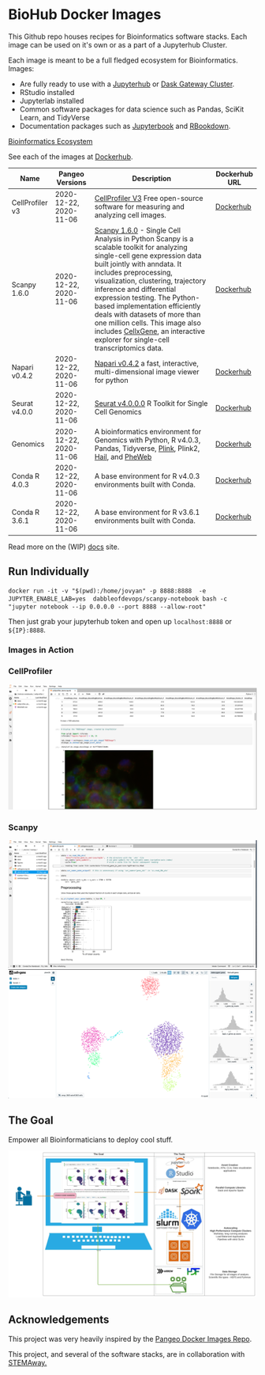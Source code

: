 # BioHub Docker Images 

This Github repo houses recipes for Bioinformatics software stacks. Each image can be used on it's own or as a part of a Jupyterhub Cluster. 

Each image is meant to be a full fledged ecosystem for Bioinformatics. Images:

* Are fully ready to use with a [Jupyterhub](https://zero-to-jupyterhub.readthedocs.io/en/latest/) or [Dask Gateway Cluster](https://gateway.dask.org/install-kube.html).
* RStudio installed 
* Jupyterlab installed 
* Common software packages for data science such as Pandas, SciKit Learn, and TidyVerse
* Documentation packages such as [Jupyterbook](https://jupyterbook.org/) and [RBookdown](https://bookdown.org/). 

[Bioinformatics Ecosystem](./docs/_source/_static/images/BioHub-Ecosystem-IDEs-and-Development-Environment.jpeg)

See each of the images at [Dockerhub](https://hub.docker.com/orgs/dabbleofdevops/repositories).

| Name | Pangeo Versions | Description | Dockerhub URL |
| --- | ----------- | ---------- | --------------- |
| CellProfiler v3 | 2020-12-22, 2020-11-06 | [CellProfiler V3](https://cellprofiler.org/) Free open-source software for measuring and analyzing cell images. | [Dockerhub](https://hub.docker.com/repository/docker/dabbleofdevops/cellprofiler-notebook) |
| Scanpy 1.6.0 | 2020-12-22, 2020-11-06 | [Scanpy 1.6.0](https://scanpy.readthedocs.io/en/stable/) - Single Cell Analysis in Python Scanpy is a scalable toolkit for analyzing single-cell gene expression data built jointly with anndata. It includes preprocessing, visualization, clustering, trajectory inference and differential expression testing. The Python-based implementation efficiently deals with datasets of more than one million cells. This image also includes [CellxGene](https://github.com/chanzuckerberg/cellxgene), an interactive explorer for single-cell transcriptomics data. | [Dockerhub](https://hub.docker.com/repository/docker/dabbleofdevops/scanpy-notebook) |
| Napari v0.4.2 | 2020-12-22, 2020-11-06 | [Napari v0.4.2](https://napari.org/) a fast, interactive, multi-dimensional image viewer for python | [Dockerhub](https://hub.docker.com/repository/docker/dabbleofdevops/napari-notebook) |
| Seurat v4.0.0 | 2020-12-22, 2020-11-06 | [Seurat v4.0.0.0](https://satijalab.org/seurat/) R Toolkit for Single Cell Genomics | [Dockerhub](https://hub.docker.com/repository/docker/dabbleofdevops/seurat-notebook)  |
| Genomics | 2020-12-22, 2020-11-06 | A bioinformatics environment for Genomics with Python, R v4.0.3, Pandas, Tidyverse, [Plink](https://zzz.bwh.harvard.edu/plink/), Plink2, [Hail](https://hail.is/index.html), and [PheWeb](https://github.com/statgen/pheweb)  | [Dockerhub](https://hub.docker.com/repository/docker/dabbleofdevops/genomics-notebook) |
| Conda R 4.0.3 | 2020-12-22, 2020-11-06 | A base environment for R v4.0.3 environments built with Conda. | [Dockerhub](https://hub.docker.com/repository/docker/dabbleofdevops/conda-r-4.0.3-notebook) |
| Conda R 3.6.1 | 2020-12-22, 2020-11-06 | A base environment for R v3.6.1 environments built with Conda. | [Dockerhub](https://hub.docker.com/repository/docker/dabbleofdevops/conda-r-3.6.1-notebook)  |

Read more on the (WIP) [docs](https://jhubdockerdocs.dabbleofdevopsonaws.com/) site.

## Run Individually

```
docker run -it -v "$(pwd):/home/jovyan" -p 8888:8888  -e JUPYTER_ENABLE_LAB=yes  dabbleofdevops/scanpy-notebook bash -c "jupyter notebook --ip 0.0.0.0 --port 8888 --allow-root"  
```

Then just grab your jupyterhub token and open up `localhost:8888` or `${IP}:8888`.

### Images in Action

### CellProfiler 

![CellProfiler Notebook](./docs/_source/_static/images/cellprofiler-notebook-screenshot.png)

### Scanpy

![Scanpy Notebook](./docs/_source/_static/images/scanpy-notebook-screenshot.png)
![CellxGene](./docs/_source/_static/images/cellxgene-scanpy-notebook-screenshot.png)

## The Goal

Empower all Bioinformaticians to deploy cool stuff.

![DEPLOY ALL THE THINGS](./docs/_source/_static/images/BioHub-Ecosystem-Data-Visualization.jpeg)

## Acknowledgements

This project was very heavily inspired by the [Pangeo Docker Images Repo](https://github.com/pangeo-data/pangeo-docker-images).

This project, and several of the software stacks, are in collaboration with [STEMAway.](https://stemaway.com/) 
